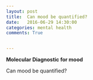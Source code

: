 ```yaml
---
layout: post
title:  Can mood be quantified? 
date:   2016-06-29 14:30:00
categories: mental health
comments: True


---
```




**Molecular Diagnostic for mood**

Can mood be quantified? 


